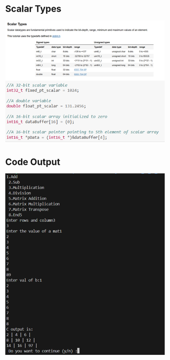 # Scalar Types
![alt text](image.png)
![alt text](image-1.png)

# Code Output
![alt text](image-2.png)